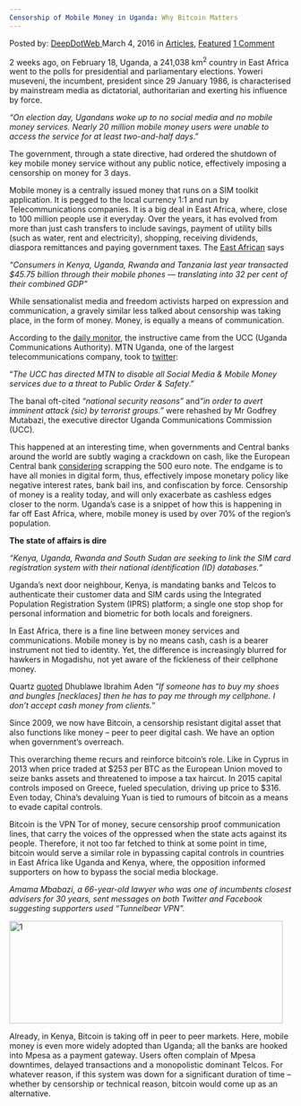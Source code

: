 ```yaml
---
Censorship of Mobile Money in Uganda: Why Bitcoin Matters
---
```

<article class="post-listing post-13394 post type-post status-publish format-standard has-post-thumbnail hentry category-deepdot-news tag-bitcoin tag-censorship tag-matters tag-mobile tag-money tag-uganda">
    <div class="post-inner">
    <p class="post-meta">
    <span>Posted by: <a href="https://www.deepdotweb.com/author/admin/" title="">DeepDotWeb </a></span>
    <span>March 4, 2016</span>
    <span>in <a href="https://www.deepdotweb.com/category/articles/" rel="category tag">Articles</a>, <a href="https://www.deepdotweb.com/category/deepdot-news/" rel="category tag">Featured</a></span>
    <span><a href="https://www.deepdotweb.com/2016/03/04/censorship-of-mobile-money-in-uganda-why-bitcoin-matters/#comments">1 Comment</a></span>
    </p>
    <div class="clear"></div>
    <div class="entry">
    <p>2 weeks ago, on February 18, Uganda, a 241,038 km<sup>2</sup> country in East Africa went to the polls for presidential and parliamentary elections. Yoweri museveni, the incumbent, president since 29 January 1986, is characterised by mainstream media as dictatorial, authoritarian and exerting his influence by force.</p>
    <p><em>“On election day, Ugandans woke up to no social media and no mobile money services. Nearly 20 million mobile money users were unable to access the service for at least two-and-half days</em>.”</p>
    <p>The government, through a state directive, had ordered the shutdown of key mobile money service without any public notice, effectively imposing a censorship on money for 3 days.</p>
    <p>Mobile money is a centrally issued money that runs on a SIM toolkit application. It is pegged to the local currency 1:1 and run by Telecommunications companies. It is a big deal in East Africa, where, close to 100 million people use it everyday. Over the years, it has evolved from more than just cash transfers to include savings, payment of utility bills (such as water, rent and electricity), shopping, receiving dividends, diaspora remittances and paying government taxes. The <a href="http://www.theeastafrican.co.ke/business/Mobile-money-subscribers-on-the-rise-across-the-region-/-/2560/2834470/-/item/0/-/extrpf/-/index.html">East African</a> says</p>
    <p><em>“Consumers in Kenya, Uganda, Rwanda and Tanzania last year transacted $45.75 billion through their mobile phones — translating into 32 per cent of their combined GDP”</em></p>
    <p>While sensationalist media and freedom activists harped on expression and communication, a gravely similar less talked about censorship was taking place, in the form of money. Money, is equally a means of communication.</p>
    <p>According to the <a href="http://www.monitor.co.ug/OpEd/Commentary/Shutting-social-media-is-a-disruption-of-public-order/-/689364/3088286/-/10ytd1l/-/index.html">daily monitor</a>, the instructive came from the UCC (Uganda Communications Authority). MTN Uganda, one of the largest telecommunications company, took to <a href="https://twitter.com/mtnug/status/700286134262353920">twitter</a>:</p>
    <p>“<em>The UCC has directed MTN to disable all Social Media &amp; Mobile Money services due to a threat to Public Order &amp; Safety</em>.”</p>
    <p>The banal oft-cited <em>&#8220;national security reasons&#8221; </em>and<em>&#8220;in order to avert imminent attack (sic) by terrorist groups.&#8221; </em>were rehashed by Mr Godfrey Mutabazi, the executive director Uganda Communications Commission (UCC)<em>.</em></p>
    <p>This happened at an interesting time, when governments and Central banks around the world are subtly waging a crackdown on cash, like the European Central bank <a href="http://www.reuters.com/article/us-ecb-banknote-idUSKCN0VO1UM">considering</a> scrapping the 500 euro note. The endgame is to have all monies in digital form, thus, effectively impose monetary policy like negative interest rates, bank bail ins, and confiscation by force. Censorship of money is a reality today, and will only exacerbate as cashless edges closer to the norm. Uganda’s case is a snippet of how this is happening in far off East Africa, where, mobile money is used by over 70% of the region&#8217;s population.</p>
    <p><strong>The state of affairs is dire</strong></p>
    <p><em>“Kenya, Uganda, Rwanda and South Sudan are seeking to link the SIM card registration system with their national identification (ID) databases.”</em></p>
    <p>Uganda’s next door neighbour, Kenya, is mandating banks and Telcos to authenticate their customer data and SIM cards using the Integrated Population Registration System (IPRS) platform; a single one stop shop for personal information and biometric for both locals and foreigners.</p>
    <p>In East Africa, there is a fine line between money services and communications. Mobile money is by no means cash, cash is a bearer instrument not tied to identity. Yet, the difference is increasingly blurred for hawkers in Mogadishu, not yet aware of the fickleness of their cellphone money.</p>
    <p>Quartz <a href="http://qz.com/625258/more-phones-few-banks-and-years-of-instability-are-transforming-somalia-to-a-cashless-society/">quoted</a> Dhublawe Ibrahim Aden “<em>If someone has to buy my shoes and bungles [necklaces] then he has to pay me through my cellphone. I don’t accept cash money from clients.</em>”</p>
    <p>Since 2009, we now have Bitcoin, a censorship resistant digital asset that also functions like money &#8211; peer to peer digital cash. We have an option when government&#8217;s overreach.</p>
    <p>This overarching theme recurs and reinforce bitcoin’s role. Like in Cyprus in 2013 when price traded at $253 per BTC as the European Union moved to seize banks assets and threatened to impose a tax haircut. In 2015 capital controls imposed on Greece, fueled speculation, driving up price to $316. Even today, China’s devaluing Yuan is tied to rumours of bitcoin as a means to evade capital controls.</p>
    <p>Bitcoin is the VPN Tor of money, secure censorship proof communication lines, that carry the voices of the oppressed when the state acts against its people. Therefore, it not too far fetched to think at some point in time, bitcoin would serve a similar role in bypassing capital controls in countries in East Africa like Uganda and Kenya, where, the opposition informed supporters on how to bypass the social media blockage.</p>
    <p><em>Amama Mbabazi, a 66-year-old lawyer who was one of incumbents closest advisers for 30 years, sent messages on both Twitter and Facebook suggesting supporters used &#8220;Tunnelbear VPN&#8221;.</em></p>
    <p><img class="aligncenter size-full wp-image-13395" src="https://www.deepdotweb.com/wp-content/uploads/2016/03/1-2.jpg" alt="1" width="488" height="183" srcset="https://www.deepdotweb.com/wp-content/uploads/2016/03/1-2.jpg 488w, https://www.deepdotweb.com/wp-content/uploads/2016/03/1-2-300x113.jpg 300w" sizes="(max-width: 488px) 100vw, 488px"/></p>
    <p>Already, in Kenya, Bitcoin is taking off in peer to peer markets. Here, mobile money is even more widely adopted than Uganda; all the banks are hooked into Mpesa as a payment gateway. Users often complain of Mpesa downtimes, delayed transactions and a monopolistic dominant Telcos. For whatever reason, if this system was down for a significant duration of time &#8211; whether by censorship or technical reason, bitcoin would come up as an alternative.</p>
    </div>
    <span style="display:none"><a href="https://www.deepdotweb.com/tag/bitcoin/" rel="tag">bitcoin</a> <a href="https://www.deepdotweb.com/tag/censorship/" rel="tag">censorship</a> <a href="https://www.deepdotweb.com/tag/matters/" rel="tag">matters</a> <a href="https://www.deepdotweb.com/tag/mobile/" rel="tag">mobile</a> <a href="https://www.deepdotweb.com/tag/money/" rel="tag">money</a> <a href="https://www.deepdotweb.com/tag/uganda/" rel="tag">uganda</a></span> <span style="display:none" class="updated">2016-03-04</span>
    <div style="display:none" class="vcard author" itemprop="author" itemscope itemtype="http://schema.org/Person"><strong class="fn" itemprop="name"><a href="https://www.deepdotweb.com/author/admin/" title="Posts by DeepDotWeb" rel="author">DeepDotWeb</a></strong></div>
    </div>
</article>

